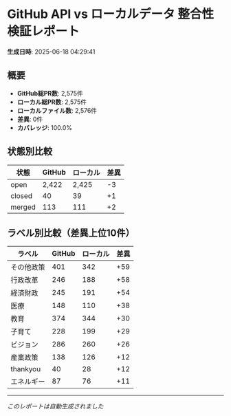 # GitHub API vs ローカルデータ 整合性検証レポート

**生成日時**: 2025-06-18 04:29:41

## 概要

- **GitHub総PR数**: 2,575件
- **ローカル総PR数**: 2,575件
- **ローカルファイル数**: 2,576件
- **差異**: 0件
- **カバレッジ**: 100.0%

## 状態別比較

| 状態 | GitHub | ローカル | 差異 |
|------|--------|----------|------|
| open | 2,422 | 2,425 | -3 |
| closed | 40 | 39 | +1 |
| merged | 113 | 111 | +2 |

## ラベル別比較（差異上位10件）

| ラベル | GitHub | ローカル | 差異 |
|--------|--------|----------|------|
| その他政策 | 401 | 342 | +59 |
| 行政改革 | 246 | 188 | +58 |
| 経済財政 | 245 | 191 | +54 |
| 医療 | 148 | 110 | +38 |
| 教育 | 374 | 344 | +30 |
| 子育て | 228 | 199 | +29 |
| ビジョン | 286 | 260 | +26 |
| 産業政策 | 138 | 126 | +12 |
| thankyou | 40 | 28 | +12 |
| エネルギー | 87 | 76 | +11 |

---
*このレポートは自動生成されました*